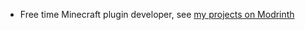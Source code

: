 - Free time Minecraft plugin developer, see [my projects on Modrinth](https://modrinth.com/user/Cyan735)

